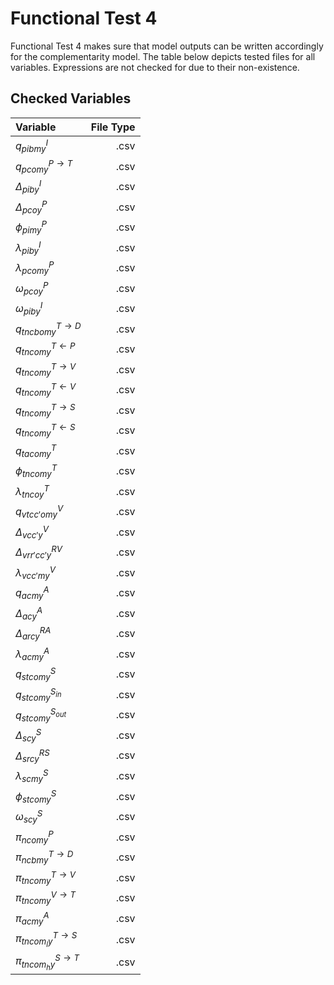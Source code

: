 # Functional Test 4
Functional Test 4 makes sure that model outputs can be written accordingly for the complementarity model. The table below depicts tested files for all variables. Expressions are not checked for due to their non-existence.

## Checked Variables
|Variable|File Type|
|:----- | ---: |
|$q^{I}_{pibmy}$  | .csv |
|$q^{P \rightarrow T}_{pcomy}$  | .csv |
|$\Delta^{I}_{piby}$  | .csv |
|$\Delta^{P}_{pcoy}$  | .csv |
|$\phi^{P}_{pimy}$  | .csv |
|$\lambda^{I}_{piby}$  | .csv |
|$\lambda^{P}_{pcomy}$  | .csv |
|$\omega^{P}_{pcoy}$  | .csv |
|$\omega^{I}_{piby}$  | .csv |
|$q^{T \rightarrow D}_{tncbomy}$  | .csv |
|$q^{T \leftarrow P}_{tncomy}$  | .csv |
|$q^{T \rightarrow V}_{tncomy}$  | .csv |
|$q^{T \leftarrow V}_{tncomy}$  | .csv |
|$q^{T \rightarrow S}_{tncomy}$  | .csv |
|$q^{T \leftarrow S}_{tncomy}$  | .csv |
|$q^{T}_{tacomy}$  | .csv |
|$\phi^{T}_{tncomy}$  | .csv |
|$\lambda^{T}_{tncoy}$  | .csv |
|$q^{V}_{vtcc'omy}$  | .csv |
|$\Delta^{V}_{vcc'y}$  | .csv |
|$\Delta^{RV}_{vrr'cc'y}$  | .csv |
|$\lambda^{V}_{vcc'my}$  | .csv |
|$q^{A}_{acmy}$  | .csv |
|$\Delta^{A}_{acy}$  | .csv |
|$\Delta^{RA}_{arcy}$  | .csv |
|$\lambda^{A}_{acmy}$  | .csv |
|$q^{S}_{stcomy}$  | .csv |
|$q^{S_{in}}_{stcomy}$  | .csv |
|$q^{S_{out}}_{stcomy}$  | .csv |
|$\Delta^{S}_{scy}$  | .csv |
|$\Delta^{RS}_{srcy}$  | .csv |
|$\lambda^{S}_{scmy}$  | .csv |
|$\phi^{S}_{stcomy}$  | .csv |
|$\omega^{S}_{scy}$  | .csv |
|$\pi^{P}_{ncomy}$  | .csv |
|$\pi^{T \rightarrow D}_{ncbmy}$  | .csv |
|$\pi^{T \rightarrow V}_{tncomy}$  | .csv |
|$\pi^{V \rightarrow T}_{tncomy}$  | .csv |
|$\pi^{A}_{acmy}$  | .csv |
|$\pi^{T \rightarrow S}_{tncom_{l}y}$  | .csv |
|$\pi^{S \rightarrow T}_{tncom_{h}y}$  | .csv |